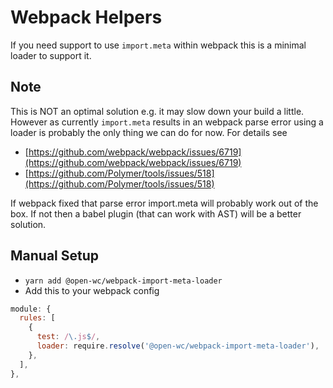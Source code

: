 # Webpack Helpers

[//]: # 'AUTO INSERT HEADER PREPUBLISH'

If you need support to use `import.meta` within webpack this is a minimal loader to support it.

## Note

This is NOT an optimal solution e.g. it may slow down your build a little.
However as currently `import.meta` results in an webpack parse error using a loader is probably the only thing we can do for now.
For details see

- [https://github.com/webpack/webpack/issues/6719](https://github.com/webpack/webpack/issues/6719)
- [https://github.com/Polymer/tools/issues/518](https://github.com/Polymer/tools/issues/518)

If webpack fixed that parse error import.meta will probably work out of the box.
If not then a babel plugin (that can work with AST) will be a better solution.

## Manual Setup

- `yarn add @open-wc/webpack-import-meta-loader`
- Add this to your webpack config

```js
module: {
  rules: [
    {
      test: /\.js$/,
      loader: require.resolve('@open-wc/webpack-import-meta-loader'),
    },
  ],
},
```

<script>
  export default {
    mounted() {
      const editLink = document.querySelector('.edit-link a');
      if (editLink) {
        const url = editLink.href;
        editLink.href = url.substr(0, url.indexOf('/master/')) + '/master/packages/webpack-import-meta-loader/README.md';
      }
    }
  }
</script>
